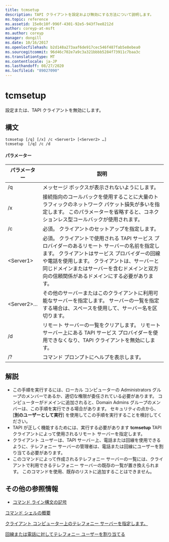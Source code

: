 ```yaml
---
title: tcmsetup
description: TAPI クライアントを設定および無効にする方法について説明します。
ms.topic: reference
ms.assetid: 15e0c10f-996f-4301-92e5-943f7ee8212d
author: coreyp-at-msft
ms.author: coreyp
manager: dongill
ms.date: 10/16/2017
ms.openlocfilehash: b2d148a273aaf6de917cec546f487fab5e8ebea0
ms.sourcegitcommit: 96d46c702e7a9c3a321bbbb5284f73911c7baa3c
ms.translationtype: MT
ms.contentlocale: ja-JP
ms.lasthandoff: 08/27/2020
ms.locfileid: "89027090"
---
```

# <a name="tcmsetup"></a>tcmsetup



設定または、TAPI クライアントを無効にします。

## <a name="syntax"></a>構文

```
tcmsetup [/q] [/x] /c <Server1> [<Server2> …]
tcmsetup  [/q] /c /d
```

#### <a name="parameters"></a>パラメーター

|パラメーター|説明|
|---------|-----------|
|/q|メッセージ ボックスが表示されないようにします。|
|/x|接続指向のコールバックを使用することに大量のトラフィックのネットワーク パケット損失が多いを指定します。 このパラメーターを省略すると、コネクションレス型コールバックが使用されます。|
|/c|必須。 クライアントのセットアップを指定します。|
|\<Server1>|必須。 クライアントで使用される TAPI サービス プロバイダーのあるリモート サーバーの名前を指定します。 クライアントはサービス プロバイダーの回線や電話を使用します。 クライアントは、サーバーと同じドメインまたはサーバーを含むドメインと双方向の信頼関係があるドメインにする必要があります。|
|\<Server2>…|その他のサーバーまたはこのクライアントに利用可能なサーバーを指定します。 サーバーの一覧を指定する場合は、スペースを使用して、サーバー名を区切ります。|
|/d|リモート サーバーの一覧をクリアします。 リモート サーバー上にある TAPI サービス プロバイダーを使用できなくなり、TAPI クライアントを無効にします。|
|/?|コマンド プロンプトにヘルプを表示します。|

## <a name="remarks"></a>解説

-   この手順を実行するには、ローカル コンピューターの Administrators グループのメンバーであるか、適切な権限が委任されている必要があります。 コンピューターがドメインに追加されると、Domain Admins グループのメンバーは、この手順を実行できる場合があります。 セキュリティの点から、[**別のユーザーとして実行**] を使用してこの手順を実行することを検討してください。
-   TAPI が正しく機能するためには、実行する必要があります **tcmsetup** TAPI クライアントによって使用されるリモート サーバーを指定します。
-   クライアント ユーザーは、TAPI サーバー上、電話または回線を使用できるように、テレフォニー サーバーの管理者は、電話または回線にユーザーを割り当てる必要があります。
-   このコマンドによって作成されるテレフォニー サーバーの一覧には、クライアントで利用できるテレフォニー サーバーの既存の一覧が置き換えられます。 このコマンドを使用、既存のリストに追加することはできません。

## <a name="additional-references"></a>その他の参照情報

- [コマンド ライン構文の記号](command-line-syntax-key.md)

[コマンド シェルの概要](/previous-versions/windows/it-pro/windows-server-2003/cc737438(v=ws.10))

[クライアント コンピューター上のテレフォニー サーバーを指定します。](/previous-versions/windows/it-pro/windows-server-2003/cc759226(v=ws.10))

[回線または電話に対してテレフォニー ユーザーを割り当てる](/previous-versions/windows/it-pro/windows-server-2003/cc736875(v=ws.10))
